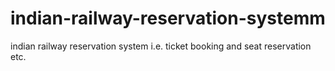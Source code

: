 # indian-railway-reservation-systemm
indian railway reservation system i.e. ticket booking and seat reservation  etc.
